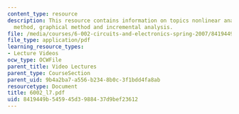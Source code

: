 ```yaml
---
content_type: resource
description: This resource contains information on topics nonlinear analysis, analytical
  method, graphical method and incremental analysis.
file: /media/courses/6-002-circuits-and-electronics-spring-2007/8419449b545945d3988437d9bef23612_6002_l7.pdf
file_type: application/pdf
learning_resource_types:
- Lecture Videos
ocw_type: OCWFile
parent_title: Video Lectures
parent_type: CourseSection
parent_uid: 9b4a2ba7-a556-b234-8b0c-3f1bdd4fa8ab
resourcetype: Document
title: 6002_l7.pdf
uid: 8419449b-5459-45d3-9884-37d9bef23612
---
```

